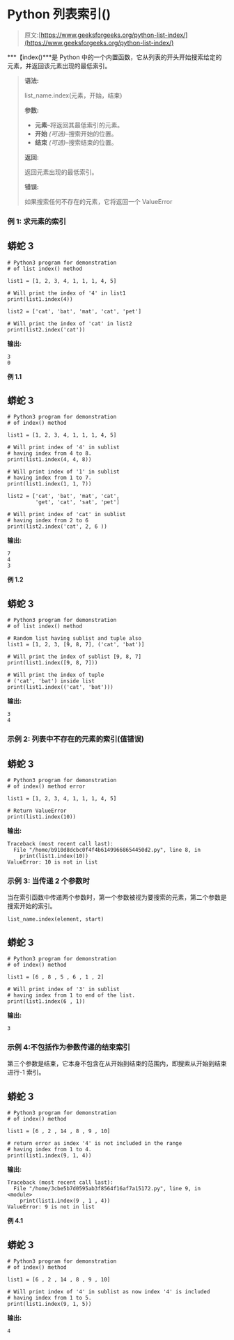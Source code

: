 # Python 列表索引()

> 原文:[https://www.geeksforgeeks.org/python-list-index/](https://www.geeksforgeeks.org/python-list-index/)

***【index()***是 Python 中的一个内置函数，它从列表的开头开始搜索给定的元素，并返回该元素出现的最低索引。

> **语法:**
> 
> list_name.index(元素，开始，结束)
> 
> **参数:**
> 
> *   **元素**–将返回其最低索引的元素。
> *   **开始** *(可选)*–搜索开始的位置。
> *   **结束** *(可选)*–搜索结束的位置。
> 
> **返回:**
> 
> 返回元素出现的最低索引。
> 
> **错误:**
> 
> 如果搜索任何不存在的元素，它将返回一个 ValueError

### **例 1:** 求元素的索引

## 蟒蛇 3

```
# Python3 program for demonstration  
# of list index() method

list1 = [1, 2, 3, 4, 1, 1, 1, 4, 5]

# Will print the index of '4' in list1
print(list1.index(4))

list2 = ['cat', 'bat', 'mat', 'cat', 'pet']

# Will print the index of 'cat' in list2 
print(list2.index('cat'))
```

**输出:**

```
3
0
```

**例 1.1**

## 蟒蛇 3

```
# Python3 program for demonstration 
# of index() method

list1 = [1, 2, 3, 4, 1, 1, 1, 4, 5]

# Will print index of '4' in sublist
# having index from 4 to 8.
print(list1.index(4, 4, 8))

# Will print index of '1' in sublist
# having index from 1 to 7.
print(list1.index(1, 1, 7))

list2 = ['cat', 'bat', 'mat', 'cat', 
         'get', 'cat', 'sat', 'pet']

# Will print index of 'cat' in sublist
# having index from 2 to 6
print(list2.index('cat', 2, 6 ))
```

**输出:**

```
7
4
3
```

**例 1.2**

## 蟒蛇 3

```
# Python3 program for demonstration 
# of list index() method

# Random list having sublist and tuple also
list1 = [1, 2, 3, [9, 8, 7], ('cat', 'bat')]

# Will print the index of sublist [9, 8, 7]
print(list1.index([9, 8, 7]))

# Will print the index of tuple 
# ('cat', 'bat') inside list 
print(list1.index(('cat', 'bat')))
```

**输出:**

```
3
4
```

### **示例 2:** 列表中不存在的元素的索引(值错误)

## 蟒蛇 3

```
# Python3 program for demonstration
# of index() method error

list1 = [1, 2, 3, 4, 1, 1, 1, 4, 5]

# Return ValueError
print(list1.index(10))
```

**输出:**

```
Traceback (most recent call last):
  File "/home/b910d8dcbc0f4f4b61499668654450d2.py", line 8, in 
    print(list1.index(10))
ValueError: 10 is not in list
```

### **示例 3:** 当传递 2 个参数时

当在索引函数中传递两个参数时，第一个参数被视为要搜索的元素，第二个参数是搜索开始的索引。

```
list_name.index(element, start)
```

## 蟒蛇 3

```
# Python3 program for demonstration 
# of index() method

list1 = [6 , 8 , 5 , 6 , 1 , 2]

# Will print index of '3' in sublist
# having index from 1 to end of the list.
print(list1.index(6 , 1))
```

**输出:**

```
3
```

### 示例 4:不包括作为参数传递的结束索引

第三个参数是结束，它本身不包含在从开始到结束的范围内，即搜索从开始到结束进行-1 索引。

## 蟒蛇 3

```
# Python3 program for demonstration 
# of index() method

list1 = [6 , 2 , 14 , 8 , 9 , 10]

# return error as index '4' is not included in the range 
# having index from 1 to 4.
print(list1.index(9, 1, 4))
```

**输出:**

```
Traceback (most recent call last):
  File "/home/3cbe5b7d0595ab3f8564f16af7a15172.py", line 9, in <module>
    print(list1.index(9 , 1 , 4))
ValueError: 9 is not in list
```

**例 4.1**

## 蟒蛇 3

```
# Python3 program for demonstration 
# of index() method

list1 = [6 , 2 , 14 , 8 , 9 , 10]

# Will print index of '4' in sublist as now index '4' is included 
# having index from 1 to 5.
print(list1.index(9, 1, 5))
```

**输出:**

```
4
```